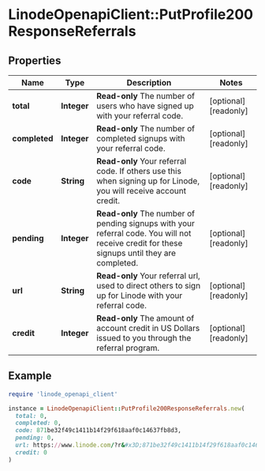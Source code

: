 # LinodeOpenapiClient::PutProfile200ResponseReferrals

## Properties

| Name | Type | Description | Notes |
| ---- | ---- | ----------- | ----- |
| **total** | **Integer** | __Read-only__ The number of users who have signed up with your referral code. | [optional][readonly] |
| **completed** | **Integer** | __Read-only__ The number of completed signups with your referral code. | [optional][readonly] |
| **code** | **String** | __Read-only__ Your referral code.  If others use this when signing up for Linode, you will receive account credit. | [optional][readonly] |
| **pending** | **Integer** | __Read-only__ The number of pending signups with your referral code.  You will not receive credit for these signups until they are completed. | [optional][readonly] |
| **url** | **String** | __Read-only__ Your referral url, used to direct others to sign up for Linode with your referral code. | [optional][readonly] |
| **credit** | **Integer** | __Read-only__ The amount of account credit in US Dollars issued to you through the referral program. | [optional][readonly] |

## Example

```ruby
require 'linode_openapi_client'

instance = LinodeOpenapiClient::PutProfile200ResponseReferrals.new(
  total: 0,
  completed: 0,
  code: 871be32f49c1411b14f29f618aaf0c14637fb8d3,
  pending: 0,
  url: https://www.linode.com/?r&#x3D;871be32f49c1411b14f29f618aaf0c14637fb8d3,
  credit: 0
)
```

